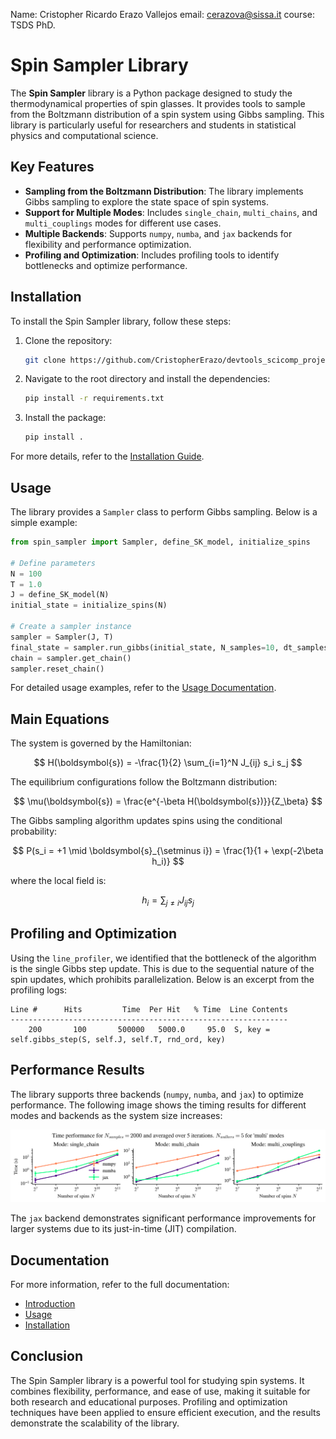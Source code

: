 Name: Cristopher Ricardo Erazo Vallejos
email: cerazova@sissa.it
course: TSDS PhD.

# Spin Sampler Library

The **Spin Sampler** library is a Python package designed to study the thermodynamical properties of spin glasses. It provides tools to sample from the Boltzmann distribution of a spin system using Gibbs sampling. This library is particularly useful for researchers and students in statistical physics and computational science.

## Key Features

- **Sampling from the Boltzmann Distribution**: The library implements Gibbs sampling to explore the state space of spin systems.
- **Support for Multiple Modes**: Includes `single_chain`, `multi_chains`, and `multi_couplings` modes for different use cases.
- **Multiple Backends**: Supports `numpy`, `numba`, and `jax` backends for flexibility and performance optimization.
- **Profiling and Optimization**: Includes profiling tools to identify bottlenecks and optimize performance.

## Installation

To install the Spin Sampler library, follow these steps:

1. Clone the repository:
    ```bash
    git clone https://github.com/CristopherErazo/devtools_scicomp_project_2025.git
    ```

2. Navigate to the root directory and install the dependencies:
    ```bash
    pip install -r requirements.txt
    ```

3. Install the package:
    ```bash
    pip install .
    ```

For more details, refer to the [Installation Guide](docs/INSTALLATION.rst).

## Usage

The library provides a `Sampler` class to perform Gibbs sampling. Below is a simple example:

```python
from spin_sampler import Sampler, define_SK_model, initialize_spins

# Define parameters
N = 100
T = 1.0
J = define_SK_model(N)
initial_state = initialize_spins(N)

# Create a sampler instance
sampler = Sampler(J, T)
final_state = sampler.run_gibbs(initial_state, N_samples=10, dt_samples=1, store=True)
chain = sampler.get_chain()
sampler.reset_chain()
```

For detailed usage examples, refer to the [Usage Documentation](docs/USAGE.rst).

## Main Equations

The system is governed by the Hamiltonian:

$$
H(\boldsymbol{s}) = -\frac{1}{2} \sum_{i=1}^N J_{ij} s_i s_j
$$

The equilibrium configurations follow the Boltzmann distribution:

$$
\mu(\boldsymbol{s}) = \frac{e^{-\beta H(\boldsymbol{s})}}{Z_\beta}
$$

The Gibbs sampling algorithm updates spins using the conditional probability:

$$
P(s_i = +1 \mid \boldsymbol{s}_{\setminus i}) = \frac{1}{1 + \exp(-2\beta h_i)}
$$

where the local field is:

$$
h_i = \sum_{j \neq i} J_{ij} s_j
$$

## Profiling and Optimization

Using the `line_profiler`, we identified that the bottleneck of the algorithm is the single Gibbs step update. This is due to the sequential nature of the spin updates, which prohibits parallelization. Below is an excerpt from the profiling logs:

```
Line #      Hits         Time  Per Hit   % Time  Line Contents
--------------------------------------------------------------
    200       100       500000   5000.0     95.0  S, key = self.gibbs_step(S, self.J, self.T, rnd_ord, key)
```

## Performance Results

The library supports three backends (`numpy`, `numba`, and `jax`) to optimize performance. The following image shows the timing results for different modes and backends as the system size increases:

![Timing Results](logs/timing.png)

The `jax` backend demonstrates significant performance improvements for larger systems due to its just-in-time (JIT) compilation.

## Documentation

For more information, refer to the full documentation:

- [Introduction](docs/INTRODUCTION.rst)
- [Usage](docs/USAGE.rst)
- [Installation](docs/INSTALLATION.rst)

## Conclusion

The Spin Sampler library is a powerful tool for studying spin systems. It combines flexibility, performance, and ease of use, making it suitable for both research and educational purposes. Profiling and optimization techniques have been applied to ensure efficient execution, and the results demonstrate the scalability of the library.
